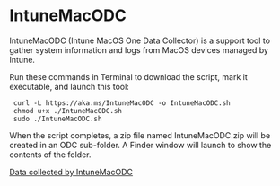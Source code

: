 # IntuneMacODC
IntuneMacODC (Intune MacOS One Data Collector) is a support tool to gather system information and logs from MacOS devices managed by Intune.

Run these commands in Terminal to download the script, mark it executable, and launch this tool:

     curl -L https://aka.ms/IntuneMacODC -o IntuneMacODC.sh
     chmod u+x ./IntuneMacODC.sh
     sudo ./IntuneMacODC.sh

When the script completes, a zip file named IntuneMacODC.zip will be created in an ODC sub-folder.  A Finder window will launch to show the contents of the folder.

[Data collected by IntuneMacODC](https://github.com/markstan/IntuneMacODC/DataCollected.md)
